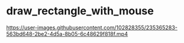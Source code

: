 # draw_rectangle_with_mouse





https://user-images.githubusercontent.com/102828355/235365283-563bd648-2be2-4d5a-8b05-6c48629f818f.mp4

